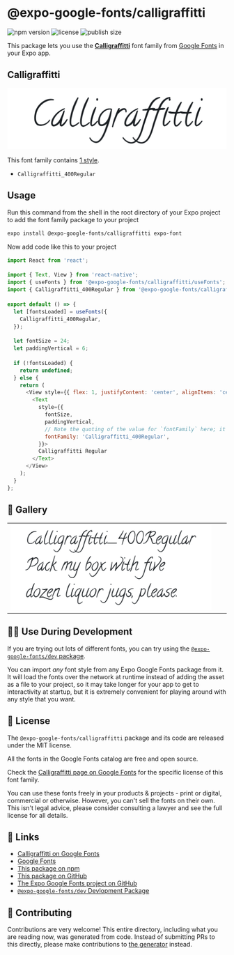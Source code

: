 # @expo-google-fonts/calligraffitti

![npm version](https://flat.badgen.net/npm/v/@expo-google-fonts/calligraffitti)
![license](https://flat.badgen.net/github/license/expo/google-fonts)
![publish size](https://flat.badgen.net/packagephobia/install/@expo-google-fonts/calligraffitti)

This package lets you use the [**Calligraffitti**](https://fonts.google.com/specimen/Calligraffitti) font family from [Google Fonts](https://fonts.google.com/) in your Expo app.

## Calligraffitti

![Calligraffitti](./font-family.png)

This font family contains [1 style](#-gallery).

- `Calligraffitti_400Regular`

## Usage

Run this command from the shell in the root directory of your Expo project to add the font family package to your project
```sh
expo install @expo-google-fonts/calligraffitti expo-font
```

Now add code like this to your project
```js
import React from 'react';

import { Text, View } from 'react-native';
import { useFonts } from '@expo-google-fonts/calligraffitti/useFonts';
import { Calligraffitti_400Regular } from '@expo-google-fonts/calligraffitti/400Regular';

export default () => {
  let [fontsLoaded] = useFonts({
    Calligraffitti_400Regular,
  });

  let fontSize = 24;
  let paddingVertical = 6;

  if (!fontsLoaded) {
    return undefined;
  } else {
    return (
      <View style={{ flex: 1, justifyContent: 'center', alignItems: 'center' }}>
        <Text
          style={{
            fontSize,
            paddingVertical,
            // Note the quoting of the value for `fontFamily` here; it expects a string!
            fontFamily: 'Calligraffitti_400Regular',
          }}>
          Calligraffitti Regular
        </Text>
      </View>
    );
  }
};

```

## 🔡 Gallery


||||
|-|-|-|
|![Calligraffitti_400Regular](.//400Regular/Calligraffitti_400Regular.ttf.png)||||


## 👩‍💻 Use During Development

If you are trying out lots of different fonts, you can try using the [`@expo-google-fonts/dev` package](https://github.com/expo/google-fonts/tree/master/font-packages/dev#readme).

You can import *any* font style from any Expo Google Fonts package from it. It will load the fonts
over the network at runtime instead of adding the asset as a file to your project, so it may take longer
for your app to get to interactivity at startup, but it is extremely convenient
for playing around with any style that you want.

## 📖 License

The `@expo-google-fonts/calligraffitti` package and its code are released under the MIT license.

All the fonts in the Google Fonts catalog are free and open source.

Check the [Calligraffitti page on Google Fonts](https://fonts.google.com/specimen/Calligraffitti) for the specific license of this font family.

You can use these fonts freely in your products & projects - print or digital, commercial or otherwise. However, you can't sell the fonts on their own. This isn't legal advice, please consider consulting a lawyer and see the full license for all details.

## 🔗 Links

- [Calligraffitti on Google Fonts](https://fonts.google.com/specimen/Calligraffitti)
- [Google Fonts](https://fonts.google.com/)
- [This package on npm](https://www.npmjs.com/package/@expo-google-fonts/calligraffitti)
- [This package on GitHub](https://github.com/expo/google-fonts/tree/master/font-packages/calligraffitti)
- [The Expo Google Fonts project on GitHub](https://github.com/expo/google-fonts)
- [`@expo-google-fonts/dev` Devlopment Package](https://github.com/expo/google-fonts/tree/master/font-packages/dev)

## 🤝 Contributing

Contributions are very welcome! This entire directory, including what you are reading now, was generated from code. Instead of submitting PRs to this directly, please make contributions to [the generator](https://github.com/expo/google-fonts/tree/master/packages/generator) instead.
